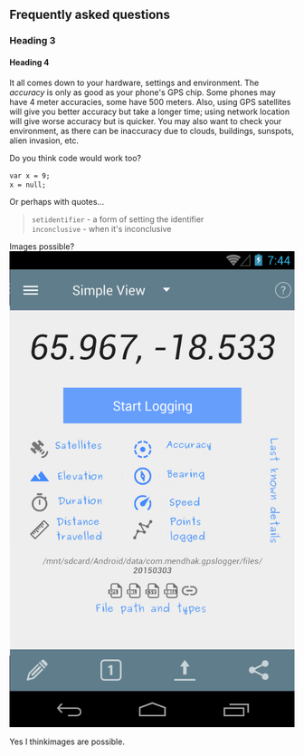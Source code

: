 
## Frequently asked questions

### Heading 3

#### Heading 4

It all comes down to your hardware, settings and environment. The *accuracy* is only as good as your phone's GPS chip. Some phones may have 4 meter accuracies, some have 500 meters. Also, using GPS satellites will give you better accuracy but take a longer time; using network location will give worse accuracy but is quicker. You may also want to check your environment, as there can be inaccuracy due to clouds, buildings, sunspots, alien invasion, etc.

Do you think code would work too?

    var x = 9;
    x = null;

Or perhaps with quotes...

>`setidentifier` - a form of setting the identifier  
`inconclusive` - when it's inconclusive

Images possible?
![an image](images/zzzz.png)


Yes I thinkimages are possible.
